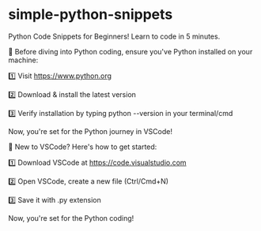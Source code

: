 # simple-python-snippets

 Python Code Snippets for Beginners!
 Learn to code in 5 minutes.

🐍 Before diving into Python coding, ensure you've Python installed on your machine:

1️⃣ Visit https://www.python.org

2️⃣ Download & install the latest version

3️⃣ Verify installation by typing python --version in your terminal/cmd

Now, you're set for the Python journey in VSCode! 

🐍 New to VSCode? Here's how to get started:

1️⃣ Download VSCode at https://code.visualstudio.com

2️⃣ Open VSCode, create a new file (Ctrl/Cmd+N)

3️⃣ Save it with .py extension

Now, you're set for the Python coding!
 

